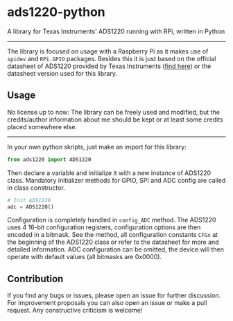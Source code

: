 # ads1220-python
A library for Texas Instruments' ADS1220 running with RPi, written in Python

---

The library is focused on usage with a Raspberry Pi as it makes use of `spidev` and `RPi.GPIO` packages. Besides this it is just based on the official datasheet of ADS1220 provided by Texas Instruments ([find here](https://www.ti.com/lit/ds/symlink/ads1220.pdf)) or the datasheet version used for this library.

## Usage   
No license up to now: The library can be freely used and modified, but the credits/author information about me should be kept or at least some credits placed somewhere else.

---

In your own python skripts, just make an import for this library:
```python
from ads1220 import ADS1220
```

Then declare a variable and initialize it with a new instance of ADS1220 class. Mandatory initializer methods for GPIO, SPI and ADC config are called in class constructor.
```python
# Init ADS1220
adc = ADS1220()
```
Configuration is completely handled in `config_ADC` method. The ADS1220 uses 4 16-bit configuration registers, configuration options are then encoded in a bitmask. See the method, all configuration constants `CFGx` at the beginning of the ADS1220 class or refer to the datasheet for more and detailed information. ADC configuration can be omitted, the device will then operate with default values (all bitmasks are 0x0000).

## Contribution
If you find any bugs or issues, please open an issue for further discussion. For improvement proposals you can also open an issue or make a pull request. Any constructive criticism is welcome! 
